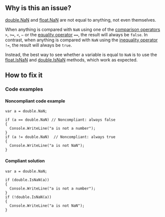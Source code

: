 ## Why is this an issue?

[double.NaN](https://learn.microsoft.com/en-us/dotnet/api/system.double.nan) and [float.NaN](https://learn.microsoft.com/en-us/dotnet/api/system.single.nan) are not equal to anything, not even themselves.

When anything is compared with `NaN` using one of the [comparison operators](https://learn.microsoft.com/en-us/dotnet/csharp/language-reference/operators/comparison-operators) `>`,
`>=`, `<`, `⇐` or the [equality operator](https://learn.microsoft.com/en-us/dotnet/csharp/language-reference/operators/equality-operators#equality-operator-)
`==`, the result will always be `false`. In contrast, when anything is compared with `NaN` using the [inequality operator](https://learn.microsoft.com/en-us/dotnet/csharp/language-reference/operators/equality-operators#inequality-operator-)
`!=`, the result will always be `true`.

Instead, the best way to see whether a variable is equal to `NaN` is to use the [float.IsNaN](https://learn.microsoft.com/en-us/dotnet/api/system.single.isnan) and [double.IsNaN](https://learn.microsoft.com/en-us/dotnet/api/system.double.isnan) methods, which work as expected.

## How to fix it

### Code examples

#### Noncompliant code example

    var a = double.NaN;
    
    if (a == double.NaN) // Noncompliant: always false
    {
      Console.WriteLine("a is not a number");
    }
    if (a != double.NaN)  // Noncompliant: always true
    {
      Console.WriteLine("a is not NaN");
    }

#### Compliant solution

    var a = double.NaN;
    
    if (double.IsNaN(a))
    {
      Console.WriteLine("a is not a number");
    }
    if (!double.IsNaN(a))
    {
      Console.WriteLine("a is not NaN");
    }